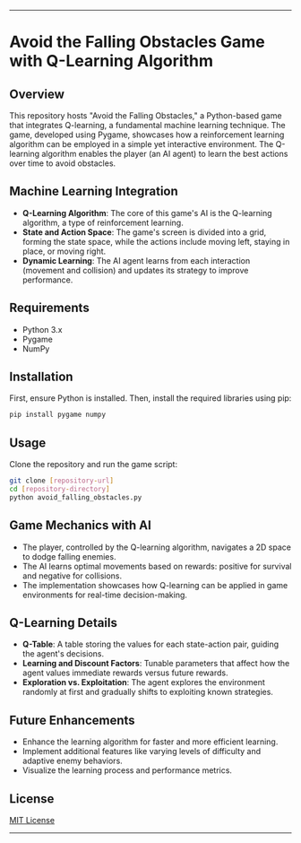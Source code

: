 
---

# Avoid the Falling Obstacles Game with Q-Learning Algorithm

## Overview
This repository hosts "Avoid the Falling Obstacles," a Python-based game that integrates Q-learning, a fundamental machine learning technique. The game, developed using Pygame, showcases how a reinforcement learning algorithm can be employed in a simple yet interactive environment. The Q-learning algorithm enables the player (an AI agent) to learn the best actions over time to avoid obstacles.

## Machine Learning Integration
- **Q-Learning Algorithm**: The core of this game's AI is the Q-learning algorithm, a type of reinforcement learning.
- **State and Action Space**: The game's screen is divided into a grid, forming the state space, while the actions include moving left, staying in place, or moving right.
- **Dynamic Learning**: The AI agent learns from each interaction (movement and collision) and updates its strategy to improve performance.

## Requirements
- Python 3.x
- Pygame
- NumPy

## Installation
First, ensure Python is installed. Then, install the required libraries using pip:

```bash
pip install pygame numpy
```

## Usage
Clone the repository and run the game script:

```bash
git clone [repository-url]
cd [repository-directory]
python avoid_falling_obstacles.py
```

## Game Mechanics with AI
- The player, controlled by the Q-learning algorithm, navigates a 2D space to dodge falling enemies.
- The AI learns optimal movements based on rewards: positive for survival and negative for collisions.
- The implementation showcases how Q-learning can be applied in game environments for real-time decision-making.

## Q-Learning Details
- **Q-Table**: A table storing the values for each state-action pair, guiding the agent's decisions.
- **Learning and Discount Factors**: Tunable parameters that affect how the agent values immediate rewards versus future rewards.
- **Exploration vs. Exploitation**: The agent explores the environment randomly at first and gradually shifts to exploiting known strategies.

## Future Enhancements
- Enhance the learning algorithm for faster and more efficient learning.
- Implement additional features like varying levels of difficulty and adaptive enemy behaviors.
- Visualize the learning process and performance metrics.

## License
[MIT License](LICENSE)

---

